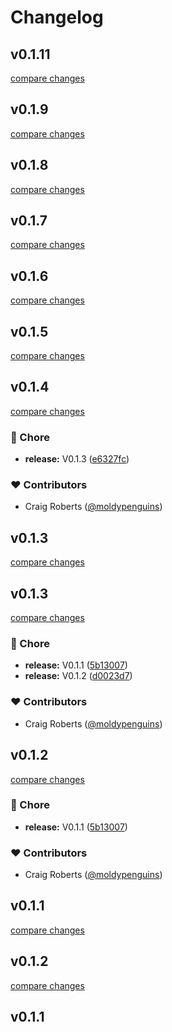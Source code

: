 # Changelog


## v0.1.11

[compare changes](https://github.com/moldypenguins/nuxt-gsuite/compare/v0.1.9...v0.1.11)

## v0.1.9

[compare changes](https://github.com/moldypenguins/nuxt-gsuite/compare/v0.1.8...v0.1.9)

## v0.1.8

[compare changes](https://github.com/moldypenguins/nuxt-gsuite/compare/v0.1.7...v0.1.8)

## v0.1.7

[compare changes](https://github.com/moldypenguins/nuxt-gsuite/compare/v0.1.6...v0.1.7)

## v0.1.6

[compare changes](https://github.com/moldypenguins/nuxt-gsuite/compare/v0.1.5...v0.1.6)

## v0.1.5

[compare changes](https://github.com/moldypenguins/nuxt-gsuite/compare/v0.1.4...v0.1.5)

## v0.1.4

[compare changes](https://github.com/moldypenguins/nuxt-gsuite/compare/v0.1.3...v0.1.4)

### 🏡 Chore

- **release:** V0.1.3 ([e6327fc](https://github.com/moldypenguins/nuxt-gsuite/commit/e6327fc))

### ❤️ Contributors

- Craig Roberts ([@moldypenguins](http://github.com/moldypenguins))

## v0.1.3

[compare changes](https://github.com/moldypenguins/nuxt-gsuite/compare/v0.1.3...v0.1.3)

## v0.1.3

[compare changes](https://github.com/moldypenguins/nuxt-gsuite/compare/v0.1.2...v0.1.3)

### 🏡 Chore

- **release:** V0.1.1 ([5b13007](https://github.com/moldypenguins/nuxt-gsuite/commit/5b13007))
- **release:** V0.1.2 ([d0023d7](https://github.com/moldypenguins/nuxt-gsuite/commit/d0023d7))

### ❤️ Contributors

- Craig Roberts ([@moldypenguins](http://github.com/moldypenguins))

## v0.1.2

[compare changes](https://github.com/moldypenguins/nuxt-gsuite/compare/v0.1.2...v0.1.2)

### 🏡 Chore

- **release:** V0.1.1 ([5b13007](https://github.com/moldypenguins/nuxt-gsuite/commit/5b13007))

### ❤️ Contributors

- Craig Roberts ([@moldypenguins](http://github.com/moldypenguins))

## v0.1.1

[compare changes](https://github.com/moldypenguins/nuxt-gsuite/compare/v0.1.2...v0.1.1)

## v0.1.2

[compare changes](https://github.com/moldypenguins/nuxt-gsuite/compare/v0.1.1...v0.1.2)

## v0.1.1


